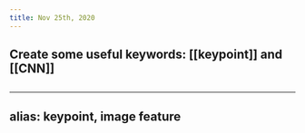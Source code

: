 ```yaml
---
title: Nov 25th, 2020
---
```


## Create some useful keywords: [[keypoint]] and [[CNN]]
##
---
alias: keypoint, image feature
---
